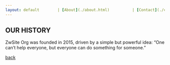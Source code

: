 ```yaml
---
layout: default        | [About](./about.html)          | [Contact](./contact.html) |
---
```


## OUR HISTORY

ZwSite Org was founded in 2015, driven by a simple but powerful idea: “One can’t help everyone, but everyone can do something for someone.” 

[back](./)

